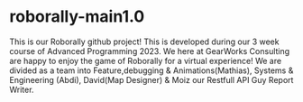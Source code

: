 # roborally-main1.0
This is our Roborally github project! This is developed during our 3 week course of Advanced Programming 2023.
We here at GearWorks Consulting are happy to enjoy the game of Roborally for a virtual experience!
We are divided as a team into Feature,debugging & Animations(Mathias), Systems & Engineering (Abdi), David(Map Designer) & Moiz our Restfull API Guy Report Writer.
